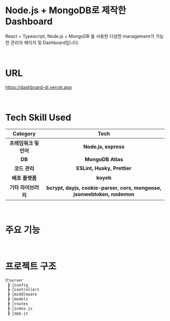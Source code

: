 # Node.js + MongoDB로 제작한 Dashboard

React + Typescript, Node.js + MongoDB 를 사용한 다양한 management가 가능한 관리자 페이지 및 Dashboard입니다.

<br/>

# URL

https://dashboard-dj.vercel.app

<br/>

# Tech Skill Used

|        Category        |                                             Tech                                              |
| :--------------------: | :-------------------------------------------------------------------------------------------: |
| **프레임워크 및 언어** |                                    **Node.js, express**                                       |
|         **DB**         |                                      **MongoDB Atlas**                                        |
|     **코드 관리**      |                                  **ESLint, Husky, Prettier**                                  |
|    **배포 플랫폼**     |                                          **koyeb**                                            |
|  **기타 라이브러리**   |          **bcrypt, dayjs, cookie-parser, cors, mongoose, jsonwebtoken, nodemon**              |

<br/>

# 주요 기능

<br/>

# 프로젝트 구조
```bash
📦server
 ┣ 📂config
 ┣ 📂controllers
 ┣ 📂middleware
 ┣ 📂models
 ┣ 📂routes
 ┣ 📜index.js
 ┣ 📜app.js
```
